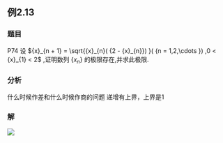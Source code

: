 ## 例2.13
### 题目
P74 设 ${x}_{n + 1} = \sqrt{{x}_{n}( {2 - {x}_{n}}) }( {n = 1,2,\cdots }) ,0 < {x}_{1} < 2$ ,证明数列 $\{ {x}_{n}\}$ 的极限存在,并求此极限.
### 分析
什么时候作差和什么时候作商的问题
递增有上界，上界是1
### 解
![](https://img.hwenyi.live/202409240041872.webp)
